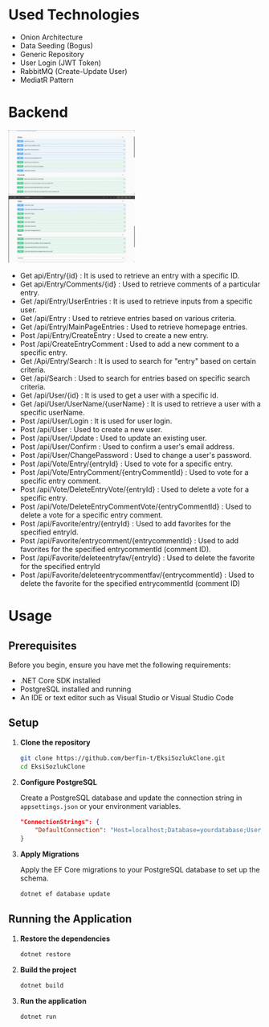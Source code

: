 # Used Technologies

- Onion Architecture
- Data Seeding (Bogus)
- Generic Repository
- User Login (JWT Token)
- RabbitMQ (Create-Update User)
- MediatR Pattern
 
# Backend

<img src="ss/backend.jpg" width=50% />

<img src="ss/backend1.jpg" width=50% />

- Get api/Entry/{id} : It is used to retrieve an entry with a specific ID.
- Get api/Entry/Comments/{id} : Used to retrieve comments of a particular entry.
- Get /api/Entry/UserEntries : It is used to retrieve inputs from a specific user.
- Get /api/Entry : Used to retrieve entries based on various criteria.
- Get /api/Entry/MainPageEntries : Used to retrieve homepage entries.
- Post /api/Entry/CreateEntry : Used to create a new entry.
- Post /api/CreateEntryComment : Used to add a new comment to a specific entry.
- Get /Api/Entry/Search : It is used to search for "entry" based on certain criteria.
- Get /api/Search : Used to search for entries based on specific search criteria.
- Get /api/User/{id} : It is used to get a user with a specific id.
- Get /api/User/UserName/{userName} : It is used to retrieve a user with a specific userName.
- Post /api/User/Login : It is used for user login.
- Post /api/User : Used to create a new user.
- Post /api/User/Update : Used to update an existing user.
- Post /api/User/Confirm : Used to confirm a user's email address.
- Post /api/User/ChangePassword : Used to change a user's password.
- Post /api/Vote/Entry/{entryId} : Used to vote for a specific entry.
- Post /api/Vote/EntryComment/{entryCommentId} : Used to vote for a specific entry comment.
- Post /api/Vote/DeleteEntryVote/{entryId} : Used to delete a vote for a specific entry.
- Post /api/Vote/DeleteEntryCommentVote/{entryCommentId} : Used to delete a vote for a specific entry comment.
- Post /api/Favorite/entry/{entryId} : Used to add favorites for the specified entryId.
- Post /api/Favorite/entrycomment/{entrycommentId} : Used to add favorites for the specified entrycommentId (comment ID).
- Post /api/Favorite/deleteentryfav/{entryId} : Used to delete the favorite for the specified entryId
- Post /api/Favorite/deleteentrycommentfav/{entrycommentId} : Used to delete the favorite for the specified entrycommentId (comment ID)
  
# Usage

## Prerequisites

Before you begin, ensure you have met the following requirements:
- .NET Core SDK installed 
- PostgreSQL installed and running
- An IDE or text editor such as Visual Studio or Visual Studio Code

## Setup
1. **Clone the repository**

    ```bash
    git clone https://github.com/berfin-t/EksiSozlukClone.git
    cd EksiSozlukClone
    ```
2. **Configure PostgreSQL**

    Create a PostgreSQL database and update the connection string in `appsettings.json` or your environment variables.

    ```json
    "ConnectionStrings": {
        "DefaultConnection": "Host=localhost;Database=yourdatabase;Username=yourusername;Password=yourpassword"
    }
    ```
3. **Apply Migrations**

    Apply the EF Core migrations to your PostgreSQL database to set up the schema.

    ```bash
    dotnet ef database update
    ```
## Running the Application

1. **Restore the dependencies**

    ```bash
    dotnet restore
    ```
2. **Build the project**

    ```bash
    dotnet build
    ```
3. **Run the application**

    ```bash
    dotnet run
    ```
